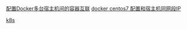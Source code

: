 [配置Docker多台宿主机间的容器互联](http://ylw6006.blog.51cto.com/470441/1606239/)
[docker centos7 配置和宿主机同网段IP](http://wenku.baidu.com/link?url=KSu90XrTnZzTvAAskID7e9WvtttIj7ZWi36fBP0LWO0KDdG2jEEj1O4QNBruvk5AezXPDPL-uZNFGKHwgHunEzmwMWjLCsMA8qqda88YtA_)

[k8s](https://juejin.im/post/6844904143354593287)